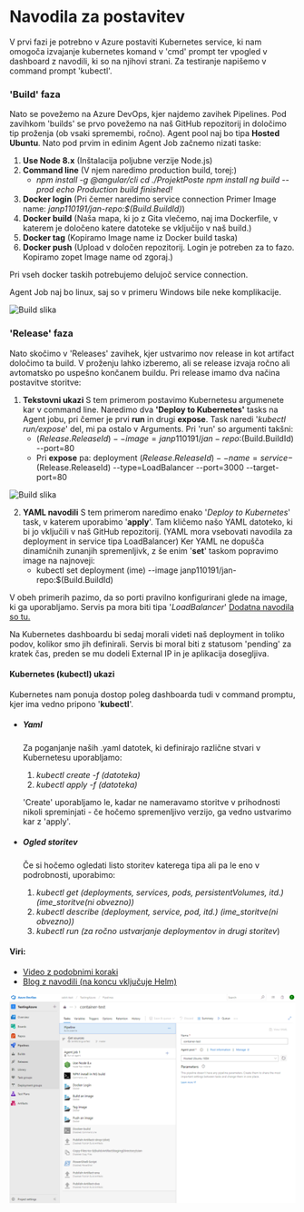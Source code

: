 # Navodila za postavitev

V prvi fazi je potrebno v Azure postaviti Kubernetes service, ki nam omogoča izvajanje kubernetes komand v 'cmd' prompt ter vpogled v dashboard z navodili, ki so na njihovi strani.
Za testiranje napišemo v command prompt 'kubectl'.
### 'Build' faza
Nato se povežemo na Azure DevOps, kjer najdemo zavihek Pipelines. Pod zavihkom 'builds' se prvo povežemo na naš GitHub repozitorij in določimo tip proženja (ob vsaki spremembi, ročno). Agent pool naj bo tipa **Hosted Ubuntu**. Nato pod prvim in edinim Agent Job začnemo nizati taske:
1. **Use Node 8.x** (Inštalacija poljubne verzije Node.js)
2. **Command line** (V njem naredimo production build, torej:)
      - *npm install -g @angular/cli
        cd ./ProjektPoste
        npm install
        ng build --prod
        echo Production build finished!*
2. **Docker login** (Pri čemer naredimo service connection
   Primer Image name: *janp110191/jan-repo:$(Build.BuildId)*)
3. **Docker build** (Naša mapa, ki jo z Gita vlečemo, naj ima Dockerfile, v katerem je določeno katere datoteke se vključijo v naš build.)
4. **Docker tag** (Kopiramo Image name iz Docker build taska)
5. **Docker push** (Upload v določen repozitorij. Login je potreben za to fazo. Kopiramo zopet Image name od zgoraj.)

Pri vseh docker taskih potrebujemo delujoč service connection.

Agent Job naj bo linux, saj so v primeru Windows bile neke komplikacije.

![Build slika](https://i.imgur.com/4UP3vvW.png)

### 'Release' faza
Nato skočimo v 'Releases' zavihek, kjer ustvarimo nov release in kot artifact določimo ta build. V proženju lahko izberemo, ali se release izvaja ročno ali avtomatsko po uspešno končanem buildu.
Pri release imamo dva načina postavitve storitve:
1. **Tekstovni ukazi**
   S tem primerom postavimo Kubernetesu argumenete kar v command line. Naredimo dva **'Deploy to Kubernetes'** tasks na Agent jobu, pri čemer je prvi **run** in drugi **expose**. Task naredi '*kubectl run/expose*' del, mi pa ostalo v Arguments.
   Pri 'run' so argumenti takšni:
   - $(Release.ReleaseId) --image=janp110191/jan-repo:$(Build.BuildId) --port=80
   - Pri **expose** pa: deployment $(Release.ReleaseId) --name=service-$(Release.ReleaseId) --type=LoadBalancer --port=3000 --target-port=80

![Build slika](https://i.imgur.com/NDnZjIH.png)

2. **YAML navodili**
  S tem primerom naredimo enako '*Deploy to Kubernetes*' task, v katerem uporabimo '**apply**'. Tam kličemo našo YAML datoteko, ki bi jo vključili v naš GitHub repozitorij. (YAML mora vsebovati navodila za deployment in service tipa LoadBalancer)
  Ker YAML ne dopušča dinamičnih zunanjih spremenljivk, z še enim '**set**' taskom popravimo image na najnoveji:
   - kubectl set deployment (ime) --image janp110191/jan-repo:$(Build.BuildId)
 
V obeh primerih pazimo, da so porti pravilno konfigurirani glede na image, ki ga uporabljamo. Servis pa mora biti tipa '*LoadBalancer*' [Dodatna navodila so tu.](https://blog.jreypo.io/containers/microsoft/azure/cloud/cloud-native/how-to-expose-your-kubernetes-workloads-on-azure/)

Na Kubernetes dashboardu bi sedaj morali videti naš deployment in toliko podov, kolikor smo jih definirali. Servis bi moral biti z statusom 'pending' za kratek čas, preden se mu dodeli External IP in je aplikacija dosegljiva.

#### Kubernetes (kubectl) ukazi
Kubernetes nam ponuja dostop poleg dashboarda tudi v command promptu, kjer ima vedno pripono '**kubectl**'. 
- ##### Yaml
  Za poganjanje naših .yaml datotek, ki definirajo različne stvari v Kubernetesu uporabljamo:
  1. *kubectl create -f (datoteka)*
  2. *kubectl apply -f (datoteka)*

  'Create' uporabljamo le, kadar ne nameravamo storitve v prihodnosti nikoli spreminjati - če hočemo spremenljivo verzijo, ga vedno ustvarimo kar z 'apply'.
- ##### Ogled storitev
  Če si hočemo ogledati listo storitev katerega tipa ali pa le eno v podrobnosti, uporabimo:
  1. *kubectl get (deployments, services, pods, persistentVolumes, itd.) (ime_storitve(ni obvezno))*
  2. *kubectl describe (deployment, service, pod, itd.) (ime_storitve(ni obvezno))*
  3. *kubectl run (za ročno ustvarjanje deploymentov in drugi storitev*)

#### Viri:
  - [Video z podobnimi koraki](https://www.youtube.com/watch?v=K4uNl6JA7g8)
  - [Blog z navodili (na koncu vključuje Helm)](https://medium.com/@timfpark/application-ci-cd-on-kubernetes-with-visual-studio-team-services-ccacecdea8a5)



![Slika deploy](pic1.png)
